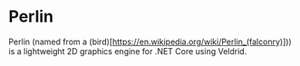 # Perlin

Perlin (named from a (bird)[https://en.wikipedia.org/wiki/Perlin_(falconry)])) is a lightweight 2D graphics engine for .NET Core using Veldrid.
